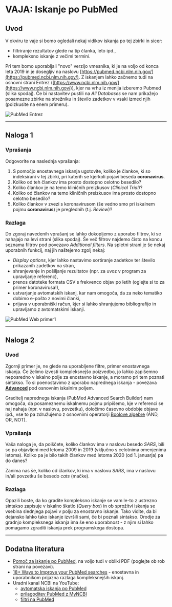 # VAJA: Iskanje po PubMed

## Uvod
V okviru te vaje si bomo ogledali nekaj vidikov iskanja po tej zbirki in sicer:
* filtriranje rezultatov glede na tip članka, leto ipd.,
* kompleksno iskanje z večimi termini.

Pri tem bomo uporabljali "novo" verzijo vmesnika, ki je na voljo od konca leta 2019 in je dosegljiv na naslovu [https://pubmed.ncbi.nlm.nih.gov/](https://pubmed.ncbi.nlm.nih.gov/). Z iskanjem lahko začnemo tudi na osnovni strani Entrez ([https://www.ncbi.nlm.nih.gov/](https://www.ncbi.nlm.nih.gov/)), kjer na vrhu iz menija izberemo Pubmed (slika spodaj). Če bi nastavitev pustili na *All Databases* se nam prikažejo posamezne zbirke na strežniku in število zadetkov v vsaki izmed njih (poizkusite na enem primeru).

![PubMed Entrez](slike/pubmed_web_entrez.png)

---
## Naloga 1

### Vprašanja
Odgovorite na naslednja vprašanja:
1. S pomočjo enostavnega iskanja ugotovite, koliko je člankov, ki so indeksirani v tej zbirki, pri katerih se kjerkoli pojavi beseda **coronavirus**.
2. Koliko od teh člankov ima prosto dostopno celotno besedilo?
3. Koliko člankov je na temo kliničnih preizkusov (*Clinical Trial*)?
4. Koliko od člankov na temo kliničnih preizkusov ima prosto dostopno celotno besedilo?
5. Koliko člankov v zvezi s koronavirusom (še vedno smo pri iskalnem pojmu **coronavirus**) je preglednih (t.j. *Review*)?

### Razlaga
Do zgoraj navedenih vprašanj se lahko dokopljemo z uporabo filtrov, ki se nahajajo na levi strani (slika spodaj). Še več filtrov najdemo čisto na koncu seznama filtrov pod povezavo *Additional filters*. Na spletni strani je še nekaj uporabnih funkcij, naj jih naštejemo zgolj nekaj:
* *Display options*, kjer lahko nastavimo sortiranje zadetkov ter število prikazanih zadetkov na stran,
* shranjevanje in pošiljanje rezultatov (npr. za uvoz v program za upravljanje referenc),
* prenos datoteke formata CSV s frekvenco objav po letih (oglejte si to za primer koronavirusa!),
* ustvarjanje avtomatskih iskanj, kar nam omogoča, da za neko tematiko dobimo e-pošto z novimi članki,
* prijava v uporabniški račun, kjer si lahko shranjujemo bibliografijo in upravljamo z avtomatskimi iskanji.

![PubMed Web primer1](slike/pubmed_web_primer1.png)

---
## Naloga 2

### Uvod
Zgornji primer je, ne glede na uporabljene filtre, primer enostavnega iskanja. Če želimo izvesti kompleksnejšo poizvedbo, jo lahko zapišemno neposredno v iskalno polje za enostavno iskanje, a moramo pri tem poznati sintakso. To si poenostavimo z uporabo naprednega iskanja - povezava [**Advanced**](https://pubmed.ncbi.nlm.nih.gov/advanced/) pod osnovnim iskalnim poljem.

Graditelj naprednega iskanja (PubMed Advanced Search Builder) nam omogoča, da posameznemu iskalnemu pojmu pripišemo, kje v referenci se naj nahaja (npr. v naslovu, povzetku), določimo časovno obdobje objave ipd., vse to pa združujemo z osnovnimi operatorji [Boolove algebre](https://en.wikipedia.org/wiki/Boolean_algebra) (AND, OR, NOT).

### Vprašanja
Vaša naloga je, da poiščete, koliko člankov ima v naslovu besedo *SARS*, bili so pa objavljeni med letoma 2009 in 2019 (vključno s celotnima omenjenima letoma). Koliko pa je bilo takih člankov med letoma 2020 (od 1. januarja) pa do danes?

Zanima nas še, koliko od člankov, ki ima v naslovu *SARS*, ima v naslovu in/ali povzetku še besedo *cats* (mačke).

### Razlaga
Opazili boste, da ko gradite kompleksno iskanje se vam le-to z ustrezno sintakso zapisuje v iskalno škatlo (*Query box*) in ob sprožitvi iskanja se vsebina slednjega pojavi v polju za enostavno iskanje. Tako vidite, da bi dejansko lahko tako iskanje izvršili sami, če bi poznali sintakso. Orodje za gradnjo kompleksnega iskanja ima še eno uporabnost - z njim si lahko pomagamo zgraditi iskanja prek programskega dostopa.

---
## Dodatna literatura

* [Pomoč za iskanje po PubMed](https://www.ncbi.nlm.nih.gov/books/NBK3827/), na voljo tudi v obliki PDF (poglejte ob rob strani na povezavi).
* [18+ Ways to Improve your PubMed searches](https://bitesizebio.com/419/18-ways-to-improve-your-pubmed-searches/) - enostavna in uporabnikom prijazna razlaga kompleksnejših iskanj.
* Uradni kanal NCBI na YouTube:
   * [avtomatska iskanja po PubMed](https://www.youtube.com/watch?v=kXY5P4C_2l4)
   * [prilagoditev PubMed z MyNCBI](https://www.youtube.com/watch?v=mih7gJwd5HI)
   * [filtri na PubMed](https://www.youtube.com/watch?v=696R9GbOyvA)